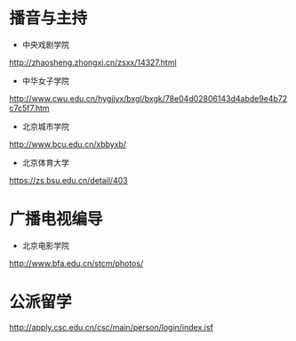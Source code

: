 # 播音与主持 

* 中央戏剧学院

http://zhaosheng.zhongxi.cn/zsxx/14327.html  
    
* 中华女子学院

http://www.cwu.edu.cn/hygjjyx/bxgl/bxgk/78e04d02806143d4abde9e4b72c7c5f7.htm

* 北京城市学院

http://www.bcu.edu.cn/xbbyxb/

* 北京体育大学

https://zs.bsu.edu.cn/detail/403

# 广播电视编导

* 北京电影学院

http://www.bfa.edu.cn/stcm/photos/


# 公派留学

http://apply.csc.edu.cn/csc/main/person/login/index.jsf
